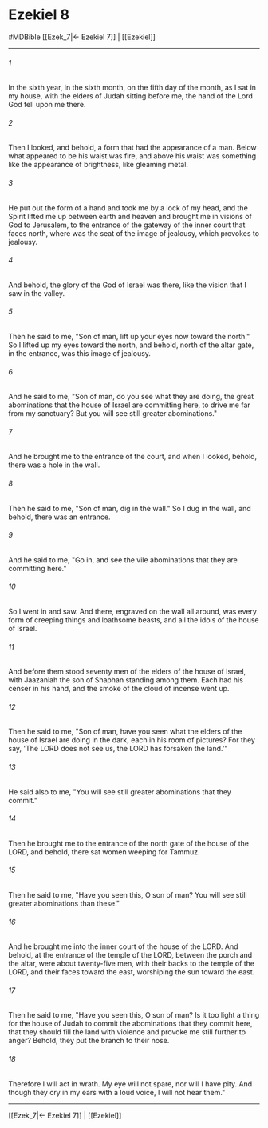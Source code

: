 # Ezekiel 8
#MDBible
[[Ezek_7|← Ezekiel 7]] | [[Ezekiel]]

***

###### 1 

In the sixth year, in the sixth month, on the fifth day of the month, as I sat in my house, with the elders of Judah sitting before me, the hand of the Lord God fell upon me there. 

###### 2 

Then I looked, and behold, a form that had the appearance of a man. Below what appeared to be his waist was fire, and above his waist was something like the appearance of brightness, like gleaming metal. 

###### 3 

He put out the form of a hand and took me by a lock of my head, and the Spirit lifted me up between earth and heaven and brought me in visions of God to Jerusalem, to the entrance of the gateway of the inner court that faces north, where was the seat of the image of jealousy, which provokes to jealousy. 

###### 4 

And behold, the glory of the God of Israel was there, like the vision that I saw in the valley. 

###### 5 

Then he said to me, "Son of man, lift up your eyes now toward the north." So I lifted up my eyes toward the north, and behold, north of the altar gate, in the entrance, was this image of jealousy. 

###### 6 

And he said to me, "Son of man, do you see what they are doing, the great abominations that the house of Israel are committing here, to drive me far from my sanctuary? But you will see still greater abominations." 

###### 7 

And he brought me to the entrance of the court, and when I looked, behold, there was a hole in the wall. 

###### 8 

Then he said to me, "Son of man, dig in the wall." So I dug in the wall, and behold, there was an entrance. 

###### 9 

And he said to me, "Go in, and see the vile abominations that they are committing here." 

###### 10 

So I went in and saw. And there, engraved on the wall all around, was every form of creeping things and loathsome beasts, and all the idols of the house of Israel. 

###### 11 

And before them stood seventy men of the elders of the house of Israel, with Jaazaniah the son of Shaphan standing among them. Each had his censer in his hand, and the smoke of the cloud of incense went up. 

###### 12 

Then he said to me, "Son of man, have you seen what the elders of the house of Israel are doing in the dark, each in his room of pictures? For they say, 'The LORD does not see us, the LORD has forsaken the land.'" 

###### 13 

He said also to me, "You will see still greater abominations that they commit." 

###### 14 

Then he brought me to the entrance of the north gate of the house of the LORD, and behold, there sat women weeping for Tammuz. 

###### 15 

Then he said to me, "Have you seen this, O son of man? You will see still greater abominations than these." 

###### 16 

And he brought me into the inner court of the house of the LORD. And behold, at the entrance of the temple of the LORD, between the porch and the altar, were about twenty-five men, with their backs to the temple of the LORD, and their faces toward the east, worshiping the sun toward the east. 

###### 17 

Then he said to me, "Have you seen this, O son of man? Is it too light a thing for the house of Judah to commit the abominations that they commit here, that they should fill the land with violence and provoke me still further to anger? Behold, they put the branch to their nose. 

###### 18 

Therefore I will act in wrath. My eye will not spare, nor will I have pity. And though they cry in my ears with a loud voice, I will not hear them." 

***

[[Ezek_7|← Ezekiel 7]] | [[Ezekiel]]
